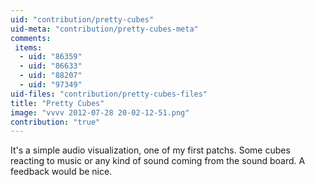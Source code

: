 ```yaml
---
uid: "contribution/pretty-cubes"
uid-meta: "contribution/pretty-cubes-meta"
comments: 
 items: 
  - uid: "86359"
  - uid: "86633"
  - uid: "88207"
  - uid: "97349"
uid-files: "contribution/pretty-cubes-files"
title: "Pretty Cubes"
image: "vvvv 2012-07-28 20-02-12-51.png"
contribution: "true"
---
```


It's a simple audio visualization, one of my first patchs. Some cubes reacting to music or any kind of sound coming from the sound board.
A feedback would be nice.